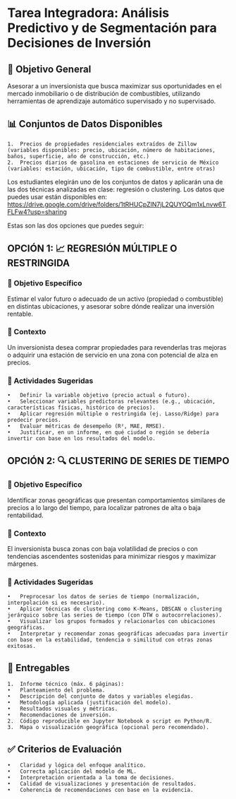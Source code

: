 # Tarea Integradora: Análisis Predictivo y de Segmentación para Decisiones de Inversión

## 🎯 Objetivo General

Asesorar a un inversionista que busca maximizar sus oportunidades en el mercado inmobiliario o de distribución de combustibles, utilizando herramientas de aprendizaje automático supervisado y no supervisado.

## 📊 Conjuntos de Datos Disponibles
	1.	Precios de propiedades residenciales extraídos de Zillow (variables disponibles: precio, ubicación, número de habitaciones, baños, superficie, año de construcción, etc.)
	2.	Precios diarios de gasolina en estaciones de servicio de México (variables: estación, ubicación, tipo de combustible, entre otras)

Los estudiantes elegirán uno de los conjuntos de datos y aplicarán una de las dos técnicas analizadas en clase: regresión o clustering. Los datos que puedes usar están disponibles en: https://drive.google.com/drive/folders/1tRHUCpZlN7jL2QUYOQm1xLnvw6TFLFw4?usp=sharing 

Estas son las dos opciones que puedes seguir:

## OPCIÓN 1: 📈 REGRESIÓN MÚLTIPLE O RESTRINGIDA

### 🎯 Objetivo Específico

Estimar el valor futuro o adecuado de un activo (propiedad o combustible) en distintas ubicaciones, y asesorar sobre dónde realizar una inversión rentable.

### 💼 Contexto

Un inversionista desea comprar propiedades para revenderlas tras mejoras o adquirir una estación de servicio en una zona con potencial de alza en precios.

### 🧠 Actividades Sugeridas
	•	Definir la variable objetivo (precio actual o futuro).
	•	Seleccionar variables predictoras relevantes (e.g., ubicación, características físicas, histórico de precios).
	•	Aplicar regresión múltiple o restringida (ej. Lasso/Ridge) para predecir precios.
	•	Evaluar métricas de desempeño (R², MAE, RMSE).
	•	Justificar, en un informe, en qué ciudad o región se debería invertir con base en los resultados del modelo.

## OPCIÓN 2: 🔍 CLUSTERING DE SERIES DE TIEMPO

### 🎯 Objetivo Específico

Identificar zonas geográficas que presentan comportamientos similares de precios a lo largo del tiempo, para localizar patrones de alta o baja rentabilidad.

### 💼 Contexto

El inversionista busca zonas con baja volatilidad de precios o con tendencias ascendentes sostenidas para minimizar riesgos y maximizar márgenes.

### 🧠 Actividades Sugeridas
	•	Preprocesar los datos de series de tiempo (normalización, interpolación si es necesario).
	•	Aplicar técnicas de clustering como K-Means, DBSCAN o clustering jerárquico sobre las series de tiempo (con DTW o autocorrelaciones).
	•	Visualizar los grupos formados y relacionarlos con ubicaciones geográficas.
	•	Interpretar y recomendar zonas geográficas adecuadas para invertir con base en la estabilidad, tendencia o similitud con otras zonas exitosas.

## 📝 Entregables
	1.	Informe técnico (máx. 6 páginas):
	•	Planteamiento del problema.
	•	Descripción del conjunto de datos y variables elegidas.
	•	Metodología aplicada (justificación del modelo).
	•	Resultados visuales y métricas.
	•	Recomendaciones de inversión.
	2.	Código reproducible en Jupyter Notebook o script en Python/R.
	3.	Mapa o visualización geográfica (opcional pero recomendado).

## ✅ Criterios de Evaluación
	•	Claridad y lógica del enfoque analítico.
	•	Correcta aplicación del modelo de ML.
	•	Interpretación orientada a la toma de decisiones.
	•	Calidad de visualizaciones y presentación de resultados.
	•	Coherencia de recomendaciones con base en la evidencia.


